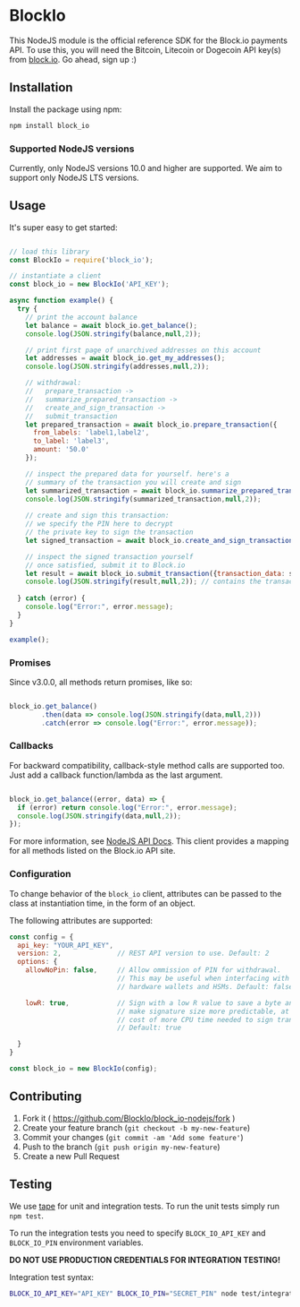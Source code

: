 # BlockIo

This NodeJS module is the official reference SDK for the Block.io payments
API. To use this, you will need the Bitcoin, Litecoin or Dogecoin API key(s)
from <a href="https://block.io" target="_blank">block.io</a>. Go ahead, sign
up :)

## Installation

Install the package using npm:

```bash
npm install block_io
```

### Supported NodeJS versions

Currently, only NodeJS versions 10.0 and higher are supported. We aim to support only NodeJS  LTS versions.

## Usage

It's super easy to get started:

```javascript

// load this library
const BlockIo = require('block_io');

// instantiate a client
const block_io = new BlockIo('API_KEY');

async function example() {
  try {
    // print the account balance
    let balance = await block_io.get_balance();
    console.log(JSON.stringify(balance,null,2));

    // print first page of unarchived addresses on this account
    let addresses = await block_io.get_my_addresses();
    console.log(JSON.stringify(addresses,null,2));

    // withdrawal:
    //   prepare_transaction ->
    //   summarize_prepared_transaction ->
    //   create_and_sign_transaction ->
    //   submit_transaction
    let prepared_transaction = await block_io.prepare_transaction({
      from_labels: 'label1,label2',
      to_label: 'label3',
      amount: '50.0'
    });

    // inspect the prepared data for yourself. here's a
    // summary of the transaction you will create and sign
    let summarized_transaction = await block_io.summarize_prepared_transaction({data: prepared_transaction});
    console.log(JSON.stringify(summarized_transaction,null,2));
    
    // create and sign this transaction:
    // we specify the PIN here to decrypt
    // the private key to sign the transaction
    let signed_transaction = await block_io.create_and_sign_transaction({data: prepared_transaction, pin: 'SECRET_PIN'});

    // inspect the signed transaction yourself
    // once satisfied, submit it to Block.io
    let result = await block_io.submit_transaction({transaction_data: signed_transaction});
    console.log(JSON.stringify(result,null,2)); // contains the transaction ID of the final transaction
    
  } catch (error) {
    console.log("Error:", error.message);
  }
}

example();

```

### Promises

Since v3.0.0, all methods return promises, like so:

```javascript

block_io.get_balance()
        .then(data => console.log(JSON.stringify(data,null,2)))
        .catch(error => console.log("Error:", error.message));

```

### Callbacks

For backward compatibility, callback-style method calls are supported too.
Just add a callback function/lambda as the last argument.

```javascript

block_io.get_balance((error, data) => {
  if (error) return console.log("Error:", error.message);
  console.log(JSON.stringify(data,null,2));
});

```

For more information, see [NodeJS API Docs](https://block.io/api/nodejs).
This client provides a mapping for all methods listed on the Block.io API
site.

### Configuration

To change behavior of the `block_io` client, attributes can be passed to the
class at instantiation time, in the form of an object.

The following attributes are supported:

```javascript
const config = {
  api_key: "YOUR_API_KEY",
  version: 2,              // REST API version to use. Default: 2
  options: {
    allowNoPin: false,     // Allow ommission of PIN for withdrawal.
                           // This may be useful when interfacing with
                           // hardware wallets and HSMs. Default: false.

    lowR: true,            // Sign with a low R value to save a byte and
                           // make signature size more predictable, at the
                           // cost of more CPU time needed to sign transactions.
                           // Default: true

  }
}

const block_io = new BlockIo(config);
```

## Contributing

1. Fork it ( https://github.com/BlockIo/block_io-nodejs/fork )
2. Create your feature branch (`git checkout -b my-new-feature`)
3. Commit your changes (`git commit -am 'Add some feature'`)
4. Push to the branch (`git push origin my-new-feature`)
5. Create a new Pull Request

## Testing

We use [tape](https://www.npmjs.com/package/tape) for unit and integration
tests. To run the unit tests simply run `npm test`.

To run the integration tests you need to specify ```BLOCK_IO_API_KEY``` and
```BLOCK_IO_PIN``` environment variables.

**DO NOT USE PRODUCTION CREDENTIALS FOR INTEGRATION TESTING!**

Integration test syntax:
```bash
BLOCK_IO_API_KEY="API_KEY" BLOCK_IO_PIN="SECRET_PIN" node test/integration/api.js
```
